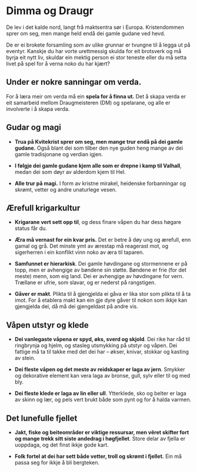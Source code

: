# Dimma og Draugr

De lev i det kalde nord, langt frå maktsentra sør i Europa. Kristendommen sprer om seg, men mange held endå dei gamle gudane ved hevd.

De er ei brokete forsamling som av ulike grunnar er tvungne til å legga ut på eventyr. Kanskje du har vorte urettmessig skulda for eit brotsverk og må byrja eit nytt liv, skuldar ein mektig person ei stor teneste eller du må setta livet på spel for å verna noko du har kjært?

## Under er nokre sanningar om verda.

For å læra meir om verda må ein __spela for å finna ut.__ Det å skapa verda er eit samarbeid mellom Draugmeisteren (DM) og spelarane, og alle er involverte i å skapa verda.


## Gudar og magi

* __Trua på Kvitekrist sprer om seg, men mange trur endå på dei gamle gudane.__ Også blant dei som tilber den nye guden heng mange av dei gamle tradisjonane og verdian igjen.

* __I følgje dei gamle gudane kjem alle som er drepne i kamp til Valhall__, medan dei som døyr av alderdom kjem til Hel.

* __Alle trur på magi.__ I form av kristne mirakel, heidenske forbanningar og skrømt, vetter og andre unaturlege vesen.

## Ærefull krigarkultur

* __Krigarane vert sett opp til__, og dess finare våpen du har dess høgare status får du.

* __Æra må vernast for ein kvar pris.__ Det er betre å døy ung og ærefull, enn gamal og grå. Det minste ymt av ærestap må reagerast mot, og sigerherren i ein konflikt vinn noko av æra til taparen.

* __Samfunnet er hierarkisk__. Dei gamle høvdingane og stormennene er på topp, men er avhengige av bøndene sin støtte. Bøndene er frie (for det meste) menn, som eig land. Dei er avhengige av høvdingane for vern. Trællane er ufrie, som slavar, og er nederst på rangstigen.

* __Gåver er makt__. Plikta til å gjengjelda ei gåva er lika stor som plikta til å ta imot. For å etablera makt kan ein gje dyre gåver til nokon som ikkje kan gjengjelda dei, då må dei gjengeldast på andre vis.

## Våpen utstyr og klede  

* __Dei vanlegaste våpena er spyd, øks, sverd og skjold__. Dei rike har råd til ringbrynja og hjelm, og stasleg utsmykking på utstyr og våpen. Dei fattige må ta til takke med det dei har – økser, knivar, stokkar og kasting av stein.

* __Dei fleste våpen og det meste av reidskaper er laga av jern__. Smykker og dekorative element kan vera laga av bronse, gull, sylv eller til og med bly.

* __Dei fleste klede er laga av lin eller ull__. Ytterklede, sko og belter er laga av skinn og lær, og pels vert brukt både som pynt og for å halda varmen. 

## Det lunefulle fjellet

* __Jakt, fiske og beiteområder er viktige ressursar, men vêret skifter fort og mange trekk sitt siste andedrag i høgfjellet__. Store delar av fjella er uoppdaga, og det finst ikkje gode kart.

* __Folk fortel at dei har sett både vetter, troll og skrømt i fjellet.__ Ein må passa seg for ikkje å bli bergteken.
